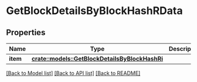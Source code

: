 # GetBlockDetailsByBlockHashRData

## Properties

Name | Type | Description | Notes
------------ | ------------- | ------------- | -------------
**item** | [**crate::models::GetBlockDetailsByBlockHashRi**](GetBlockDetailsByBlockHashRI.md) |  | 

[[Back to Model list]](../README.md#documentation-for-models) [[Back to API list]](../README.md#documentation-for-api-endpoints) [[Back to README]](../README.md)


